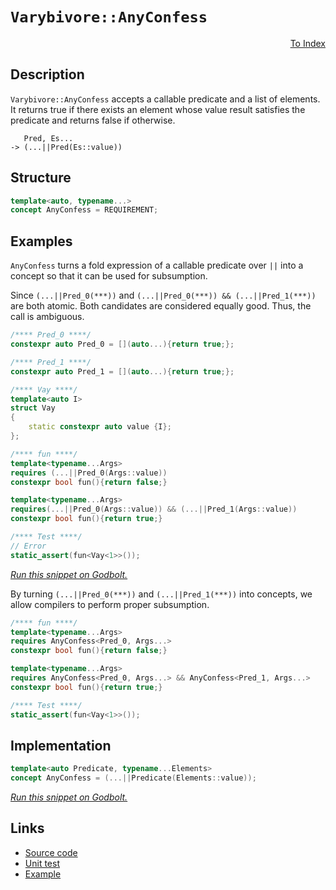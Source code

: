 <!-- Copyright 2024 Feng Mofan
SPDX-License-Identifier: Apache-2.0 -->

# `Varybivore::AnyConfess`

<p style='text-align: right;'><a href="../../concepts.md#varybivore-any-confess">To Index</a></p>

## Description

`Varybivore::AnyConfess` accepts a callable predicate and a list of elements.
It returns true if there exists an element whose value result satisfies the predicate and returns false if otherwise.

<pre><code>   Pred, Es...
-> (...||Pred(Es::value))</code></pre>

## Structure

```C++
template<auto, typename...>
concept AnyConfess = REQUIREMENT;
```

## Examples

`AnyConfess` turns a fold expression of a callable predicate over `||` into a concept so that it can be used for subsumption.

Since `(...||Pred_0(***))` and `(...||Pred_0(***)) && (...||Pred_1(***))` are both atomic.
Both candidates are considered equally good.
Thus, the call is ambiguous.

```C++
/**** Pred_0 ****/
constexpr auto Pred_0 = [](auto...){return true;};

/**** Pred_1 ****/
constexpr auto Pred_1 = [](auto...){return true;};

/**** Vay ****/
template<auto I>
struct Vay
{
    static constexpr auto value {I};
};

/**** fun ****/
template<typename...Args>
requires (...||Pred_0(Args::value))
constexpr bool fun(){return false;}

template<typename...Args>
requires(...||Pred_0(Args::value)) && (...||Pred_1(Args::value))
constexpr bool fun(){return true;}

/**** Test ****/
// Error
static_assert(fun<Vay<1>>());
```

[*Run this snippet on Godbolt.*](https://godbolt.org/#z:OYLghAFBqd5QCxAYwPYBMCmBRdBLAF1QCcAaPECAMzwBtMA7AQwFtMQByARg9KtQYEAysib0QXACx8BBAKoBnTAAUAHpwAMvAFYTStJg1DIApACYAQuYukl9ZATwDKjdAGFUtAK4sGIAMwapK4AMngMmAByPgBGmMQgZgCspAAOqAqETgwe3r4BQemZjgJhEdEscQnJtpj2JQxCBEzEBLk%2BfoG19dlNLQRlUbHxiSkKza3t%2BV3j/YMVVaMAlLaoXsTI7BwA9ABU%2B7sA1MrEmOgA%2BhqHB7vbJhoAgmgM45iqqcSHTF5Ex6cXVxM/gAIocTEkrElgRBvkQAHQIpYmADsFlOBHWDEOBGIXkwQKsyOBBPuD1JewOfzO5y41wOd0ez1e70%2BsNQVIutKBoPBkOhbIRcKRqPRmOxuPx/kJxKlpPJN0OADUmABPOn7BkPAiYFipAzaoFuNmHACSQOwpPGuIcStVctRpMOTsOs0cyEOTO1LK%2BP3ZADcxHiwaizUSSY8UTKrBHHhT9ocqF4sTdNdrdfrJW4CCrUoxWJhBQ9iMAFObSacAI5ePCnBSHCCClFuJsnakaCBFksgEAB7yYJZIxkCZkfQ4xVCeBNJiDCtGYDHELFUMRKElhmNanV6pgG/xZnN5tiF4ul/wWx6V6u1hsIpst/6XDsn7u9vEDsFmABs5k/9cbyObADW05J8ux7QN%2B0HJ5hy9Udx0nRMGBnFE5wXLEcTxNdiQ3OMjgAFUwcZ1VucltkObBiGIEhLWaN1ziYBQlFaagk0NZUVUNLgyzPGckSlDgVloTgkl4PwOC0UhUE4ZtLGsF01g2TAP38HhSAITQBJWABrEAkk/OEAA5PykJJkU/SQAE5/DMsx/H0ThJF4FgJA0IIxIkqSOF4BQQCCdTxIE0g4FgGBEBANYCFSH5yEoNBdToeJInzThVCMgBaczDmAZB3SkOEzF4M5CBIPB0D0fhBBEMR2CkGRBEUFR1AC0hdC4UgAHdiCYVJOB4QThNEjTJM4AB5H4ooIQ5UCoQ5Us/DLJCynLDjysx6w8eL6E%2BcwVKWXh/K0FYICQOLUgSsgKAgU7zpAYApDMPg6G1YgfIgGIhpicIWhVXreE%2B5hiBVEaYm0TAHF%2B0g4rYQQRoYWgfuarAYi8YAjVoWgfO4XgsBYQxgHERGazBxw/UIoa3jBn4tlU8JtSE5raDwGIusBjwsCGnE8GcrHSFJ4hxyUYEdTxxmjA0lYqAMEtFTwTB2pG3MxNUirhFEcRapVhq1CG1r9DxlBrGsfQmZ8yAVlQVIGkxtLxnQblTFkywzA8vniFKsmze6YnshcBh3E8Do9FCcIhkqEY2qKLIBCmPwI4yKOGHmYYEjauxvYEPpJgD/JU7qdPGgmAYQ4WcPbELmO9FmVok7DlOVgUBTNgkfqOBE0h3N4TzZvSzLstyyR8vrXBiu22yuD2tTxZWBBMCYLAEhnUgdMkfw4Ss5FJA0SQzEkT9XL0iz7I4RzSGc/wzDhfxP2RAz/AMpIki4ayLIM9uhs87zfMngKjtC47wvGtFS610tpJTYClHui1kAGCMCtCycIuBwgkkVIgbsyptRVlVdW0hNZKG1s1XQD1OrdV%2Bi3NuHdhocDGpFH4U0ZpzQWh6GBwA4EIKQetVAm14jKTMBPA6gV/4gPiDFK6nCzpbRQMwrgFkuBBBoLQZ6r13rNX%2Bt9CGqjAbA1BuDHmUNGAEFhvDIaSMUZowxhDHGIstgSXwKcBweBSaY2QaoSm2oIa0zqENRmzNvps2sftN23NVJ8wFpgIWuMjCi1AD/PgUsFAyzlgrRgENMFqxqjg2QWsmoSUIXrMWDsrCWGNjEU2i8LZW04DbAgdsQQFOsM7Turt3alPrnnexzgICuArm1YO5Rk56Ejg0bpaR44NBrosXOPQM7l2zrHL27SC5zGLv01OMy8hzKrkXPptdm6rHWE3ceR9yHv04N3eamVoF41YYgq4EBh6oOUuPfaU9SAzzniMReOlZFBHpifM%2BSQ4SWSSBZMwIKvwGSfuZN%2BzUP62C/vw3%2B8B/4RQmiIoRxAwFbBaCwTKLAFB%2BndH6aRcIMzjEKvgVBpVyqyCwekuq8g8HZJ0AEDqXUepYzIYNGFo1AGTWmrNXF%2BLCXEtJZNCAG1xHcJ2v4Ph4sgonTEedNFiqJEEtSKkc4RKLLnFFecVQUL5GKMoMoiSGiEaqTNVo4mEM9EwzhgjGxmBkaozEOYnmljIn%2BNILY72jjyYuOQFTdxghPEMyZizFUfiOaBIhiEjIYThaRPCNEw6sSmDS1lvLRWKSaVpIkBk%2BqjKdYsuYQbR2NhvEtMkpbbImNti2zLYUiwDTJJNKwFWtOCzfb%2B3WUHP24zS6DOyMModpRlk7MmfnTObRZmVzaQ0adA6U5l36MMzZS7dkN32TVTl0KPKnP1YtPFBLDhapJTuQiYr7kkEebKn%2B09Z7z0oC3P5AQL6QtsmYL9XADIaE/MCvdndOCfz8i85eq8n7323v4JIf7bJmSPv4Ll%2B6vLf0Oi3AqgHKHPPvbzeImRnCSCAA)

By turning `(...||Pred_0(***))` and `(...||Pred_1(***))` into concepts, we allow compilers to perform proper subsumption.

```C++
/**** fun ****/
template<typename...Args>
requires AnyConfess<Pred_0, Args...>
constexpr bool fun(){return false;}

template<typename...Args>
requires AnyConfess<Pred_0, Args...> && AnyConfess<Pred_1, Args...>
constexpr bool fun(){return true;}

/**** Test ****/
static_assert(fun<Vay<1>>());
```

## Implementation

```C++
template<auto Predicate, typename...Elements>
concept AnyConfess = (...||Predicate(Elements::value));
```

[*Run this snippet on Godbolt.*](https://godbolt.org/#z:OYLghAFBqd5QCxAYwPYBMCmBRdBLAF1QCcAaPECAMzwBtMA7AQwFtMQByARg9KtQYEAysib0QXACx8BBAKoBnTAAUAHpwAMvAFYTStJg1DIApACYAQuYukl9ZATwDKjdAGFUtAK4sGIAMwapK4AMngMmAByPgBGmMQBAKykAA6oCoRODB7evgFBaRmOAmER0SxxCf7JdpgOWUIETMQEOT5%2BgbaY9sUMjc0EpVGx8Um2TS1teZ0KE4PhwxWj1QCUtqhexMjsHAD0AFSHR8cnp0e7JhoAggdHANQAkiwp9GyCTL13xxfXt2f/Zx%2BV0uVwImGeBjBJn8biYXiId2UxEw%2BFEYNIdwIAE8UoxWJgAHRE7CvRgEBTQ7AgtAMbYpAh3K4MLEeBhUTAKBR3aEAETuECJBJMAHY3CK3EiUXg0ZgICTwWSFCAQAA3MReTArFbQqzXEF/AHnfXHO4AFQ55K%2BRt%2BhpOQON90l6AA%2BhorYcgTTZphVCliHc4Qina7uf4%2BSZElZEjyIIHUILtcKLMiCJsGJjiBqdSKedm9TbHciXVx3ftPQJvb7/XHEUXnSXedzIxGY3GEyLk5hU8R0wRM5hs8Lc/5dcCC4c7gA1JhY0tAsEQj4DmE1h6UkGzTMOKczkEdkF3Q93WYfaV3L1gqsB%2BGoO5q7yYblJtdDvPA18jvfj/Z3KhedPfCCC4vEu0JuNiuLMGwgpXMQwAUv4VLXMiACOXh4MiXJMiyAjspyYHBkEjJwQogrrtcF4%2Bn6dwxKgni/v%2BECJp23bplQYhKIOub5qC4IgVCMIQXi0FErB8HkbBmBoRhHKMsyrJ4QhEp1kRYmkUSlLcmYABs5jaXJOFshySnBlwGJqWRiHUhWl7UbR9F/gwTEdimaYZlmn6vjxBpmhac4bk0jjIM6TCcvEBDUP%2BYHTliYFcOuiFMdqI4cGstCcIkvB%2BBwWikKgnBipY1jHhsWyPuY/g8KQBCaKlawANYgIk2kEgAHNpUiJMK2mSAAnP43VmP4%2BicJIvAsBIGhBNluX5RwvBKkENU5alpBwLAMCICAGwECk8LkJQaDPHQ8SRPinCqO1AC0PV3MAyDIHcUgEmYvBSkQxB4Ogej8IIIhiOwUgyIIigqOoK2kLoZkAO7EEwKScDwaUZVltV5ZwADy8J7QyqBUHcl3aTdkh3Q9T2SC9/IeMd9D%2BhVXArLwy1aGsEBIEdKQnWQFAQBzXMgMAUhmHwdBgsQSoQDEaMxOEzRYojvAy8wxBYhjMTaHUy1VUdbwEBjDC0PLENYDEXjALCtC0Eq3C8FgLCGMA4jGzJ9QqhyaM%2BnU8I7FV4RgulEO0HgMRwyrHhYGjfZ4BNNukG7xC0UoPLgg7QdGLVaxUAY8GTngmDQxjkEK8DwiiOIQO/fIShqGjUP6A7KDWNY%2BjB0qkBrKg9JZNbV2zOgvKmEVlhmLN8efVgbdMV0PRZC4DDuJ47R6KECzlJUeiFJkAhTH4Zmb70Qxr6MZm1PUAj9JMi95Cf3Saw0cyHyMCQn3MO96CeLSP0sz9rAopXbBIZGHBMqkBmrwOaBNrq3Xuo9Z6Zh%2BS4EICQLSlVGbVQzmsBAmAmBYASFPRqkh/AEn6sKSQGhJBmEkNpKazVeojQ4GNUgE1/BmAJP4bSwpWr%2BFaokRIXABq9VaqAtGc0FogCWhnNam02bbWxvtHmfNaZnTYBdKBJNkAGCME9XqBIuAElyu9EgX0fqyH%2BuXaQldQY1whroYWsN4YKyASAsB6MOBY12vCO4eNIFE1uhoh22jdH6KpqgGm8QUFmDQczVaMjFHxAOrzUJnNaYoE0YLXqXAgg0FoGLCWUsIZKzlsXQpKs1YawcMXHWZJ9aGzRibM2FsrbFztqnHYuV8DIldu7CGntkDe2Ln7boaMg4hzluHNpTNPoxyqvHROmBk72yMGnUAK1M7ZwULnfOhdGDF0rmYwGFjZBWPBrlWx9d06DysJYFuMRJ4dy7hWTgvcCD9zDJc6wI9wFjy%2Bu7du0877OAgK4N%2BZkV5lCfhvdIW9shX13qkKFB9V4QpvjPc%2Br9YXv1vmfPoD8kXf3fui3IcKP7zHBfihm6xNgAIpQHZxIjOA%2BOJueNJgS9FujlPgD6KCGZMwwaQLBODRj4MmkEAOjDmGJAJH1RIvUzCyp0q1fhPVhEQ1EbYcR6DVlSPgDInaOMElxOIMonYzQWC3RYAoFUj0VRcB0ZCC0b1OVGO%2BmZPZZcDkl2ObXAIpB7EIxtk41GqrMZyNxvjVQ5rLXWttQSe1swQlhLpkNfwUTJGxKSVzA1GaUlWpSCkZ0NrerOjjQQZ0EaLGi3iHk6WssVbFNrardWmtKmhN1jUo27TMCm3NmIJpscWlLImaQDpd83bWwMaoL2YIBmCCGYHYOoccIRwhlHaZvBZnpHmSnJZ4QVksz4OszZBci6xzdQDCQhyQbVxOToH1aTG5DxsCMu5eUHkMGtrsPuD6rkWE%2BXlb5E94C/yxb0OeC8iXL3nl/dee8EVZBBfCooWRoPH3%2Bdii%2BrQMUooBTigYKHn7jAGAhkl%2BHAGUrKmR2lQbZoMvLXcC1Vq7wxpLQgp1SbUG8tWZg7BuDKBAPFQEVhSqhpmFE1wVqGhtIypVTR%2Ba6qJFcdIAQoh/CeEUOqJJoa3V6H%2BGo%2BAzgnGWZANejJ/TcnolajjlW2ekggA%3D%3D%3D)

## Links

- [Source code](../../../../conceptrodon/varybivore/concepts/any_confess.hpp)
- [Unit test](../../../../tests/unit/concepts/varybivore/any_confess.test.hpp)
- [Example](../../../code/facilities/concepts/varybivore/any_confess/implementation.hpp)
